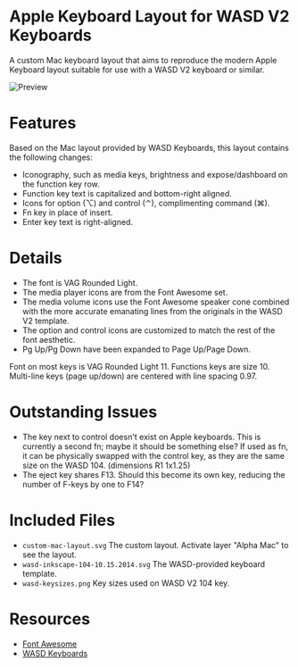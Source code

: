 Apple Keyboard Layout for WASD V2 Keyboards
===========================================

A custom Mac keyboard layout that aims to reproduce the modern Apple Keyboard layout suitable for use with a WASD V2 keyboard or similar.

![Preview](https://raw.github.com/aasmith/mac-wasd-keyboard/master/custom-mac-layout.png)

Features
========

Based on the Mac layout provided by WASD Keyboards, this layout contains the following changes:

* Iconography, such as media keys, brightness and expose/dashboard on the 
  function key row.
* Function key text is capitalized and bottom-right aligned.
* Icons for option (⌥) and control (⌃), complimenting command (⌘).
* Fn key in place of insert.
* Enter key text is right-aligned.

Details
=======

* The font is VAG Rounded Light.
* The media player icons are from the Font Awesome set.
* The media volume icons use the Font Awesome speaker cone combined with
  the more accurate emanating lines from the originals in the WASD V2 template.
* The option and control icons are customized to match the rest of the font
  aesthetic.
* Pg Up/Pg Down have been expanded to Page Up/Page Down.

Font on most keys is VAG Rounded Light 11. Functions keys are size 10.
Multi-line keys (page up/down) are centered with line spacing 0.97.

Outstanding Issues
==================

* The key next to control doesn't exist on Apple keyboards. This is currently
  a second fn; maybe it should be something else? If used as fn, it can be
  physically swapped with the control key, as they are the same size on the
  WASD 104. (dimensions R1 1x1.25)
* The eject key shares F13. Should this become its own key, reducing the number
  of F-keys by one to F14?

Included Files
==============

* `custom-mac-layout.svg` The custom layout.
   Activate layer "Alpha Mac" to see the layout.
* `wasd-inkscape-104-10.15.2014.svg` The WASD-provided keyboard template.
* `wasd-keysizes.png` Key sizes used on WASD V2 104 key.

Resources
=========

* [Font Awesome](http://fortawesome.github.io/Font-Awesome/)
* [WASD Keyboards](http://www.wasdkeyboards.com)
